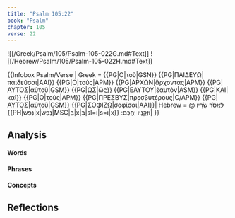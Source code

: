 ```yaml
---
title: "Psalm 105:22"
book: "Psalm"
chapter: 105
verse: 22
---
```

![[/Greek/Psalm/105/Psalm-105-022G.md#Text]]
![[/Hebrew/Psalm/105/Psalm-105-022H.md#Text]]

{{Infobox Psalm/Verse |
  Greek = {{PG|Ο|τοῦ|GSN}} {{PG|ΠΑΙΔΕΥΩ|παιδεῦσαι|AAI}} {{PG|Ο|τοὺς|APM}} {{PG|ΑΡΧΩΝ|ἄρχοντας|APM}} {{PG|ΑΥΤΟΣ|αὐτοῦ|GSM}} {{PG|ΩΣ|ὡς}} {{PG|ΕΑΥΤΟΥ|ἑαυτὸν|ASM}} {{PG|ΚΑΙ|καὶ}} {{PG|Ο|τοὺς|APM}} {{PG|ΠΡΕΣΒΥΣ|πρεσβυτέρους|C/APM}} {{PG|ΑΥΤΟΣ|αὐτοῦ|GSM}} {{PG|ΣΟΦΙΖΩ|σοφίσαι|AAI}}|
  Hebrew = @
לֶאְסֹר
שָׂרָיו
{{PH|נֶפֶשׁ|x|נַפְשׁ|MSC|בְּ|x|בְּ|sl=וֹ|s=וֹ|x}}
וּזְקֵנָיו
יְחַכֵּם
׃|
}}

## Analysis

#### Words

#### Phrases

#### Concepts

## Reflections
